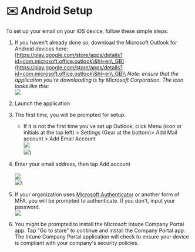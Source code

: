 # ✉️ Android Setup

To set up your email on your iOS device, follow these simple steps:

1. If you haven't already done so, download the Microsoft Outlook for Android devices here: \
   [https://play.google.com/store/apps/details?id=com.microsoft.office.outlook\&hl=en\_GB](https://play.google.com/store/apps/details?id=com.microsoft.office.outlook\&hl=en\_GB)\
   _Note: ensure that the application you're downloading is by Microsoft Corporation. The icon looks like this:_ \
   ![](<../../../../../.gitbook/assets/image (25).png>)
2. Launch the application
3.  The first time, you will be prompted for setup.&#x20;

    * If it is not the first time you've set up Outlook, click Menu (icon or initials at the top left) > Settings (Gear at the bottom)> Add Mail account > Add Email Account\
      ![](<../../../../../.gitbook/assets/image (26).png>)\
      ![](<../../../../../.gitbook/assets/image (27).png>)\



4. Enter your email address, then tap Add account\
   \
   ![](<../../../../../.gitbook/assets/Image (1).jpg>)\
   ![](<../../../../../.gitbook/assets/Image (2).jpg>)\

5. If your organization uses [Microsoft Authenticator](../../microsoft-authenticator/) or another form of MFA, you will be prompted to authenticate. If you don't, input your password. \
   ![](<../../../../../.gitbook/assets/Image (3).jpg>)
6. You might be prompted to install the Microsoft Intune Company Portal app. Tap "Go to store" to continue and install the Company Portal app. The Intune Company Portal application will check to ensure your device is compliant with your company's security policies.&#x20;
